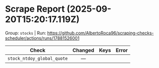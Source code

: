 # Scrape Report (2025-09-20T15:20:17.119Z)

Group: `stocks`  |  Run: https://github.com/AlbertoRoca96/scraping-checks-scheduler/actions/runs/17881526001

| Check | Changed | Keys | Error |
|---|:---:|:--|:--|
| `stock_ntdoy_global_quote` | — |  |  |
